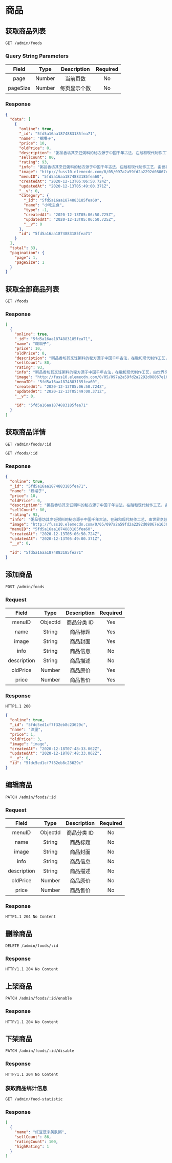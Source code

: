 # 商品

## 获取商品列表

`GET /admin/foods`

### Query String Parameters

|  Field   |  Type  | Description  | Required |
| :------: | :----: | :----------: | :------: |
|   page   | Number |   当前页数   |    No    |
| pageSize | Number | 每页显示个数 |    No    |

### Response

```json
{
  "data": [
    {
      "online": true,
      "_id": "5fd5a16aa1874883185fea71",
      "name": "糊塌子",
      "price": 10,
      "oldPrice": 0,
      "description": "粥品香坊其烹饪粥料的秘方源于中国千年古法，在融和现代制作工艺，由世界烹饪大师屈浩先生领衔研发。坚守纯天然、0添加的良心品质深得消费者青睐，发展至今成为粥类的引领品牌。是2008年奥运会和2013年园博会指定餐饮服务商。",
      "sellCount": 80,
      "rating": 93,
      "info": "粥品香坊其烹饪粥料的秘方源于中国千年古法，在融和现代制作工艺，由世界烹饪大师屈浩先生领衔研发。坚守纯天然、0添加的良心品质深得消费者青睐，发展至今成为粥类的引领品牌。是2008年奥运会和2013年园博会指定餐饮服务商。",
      "image": "http://fuss10.elemecdn.com/0/05/097a2a59fd2a2292d08067e16380cjpeg.jpeg?imageView2/1/w/750/h/750",
      "menuID": "5fd5a16aa1874883185fea60",
      "createdAt": "2020-12-13T05:06:50.724Z",
      "updatedAt": "2020-12-13T05:49:00.371Z",
      "__v": 0,
      "category": {
        "_id": "5fd5a16aa1874883185fea60",
        "name": "小吃主食",
        "type": -1,
        "createdAt": "2020-12-13T05:06:50.725Z",
        "updatedAt": "2020-12-13T05:06:50.725Z",
        "__v": 0
      },
      "id": "5fd5a16aa1874883185fea71"
    }
  ],
  "total": 33,
  "pagination": {
    "page": 1,
    "pageSize": 1
  }
}
```

## 获取全部商品列表

`GET /foods`

### Response

```json
[
  {
    "online": true,
    "_id": "5fd5a16aa1874883185fea71",
    "name": "糊塌子",
    "price": 10,
    "oldPrice": 0,
    "description": "粥品香坊其烹饪粥料的秘方源于中国千年古法，在融和现代制作工艺，由世界烹饪大师屈浩先生领衔研发。坚守纯天然、0添加的良心品质深得消费者青睐，发展至今成为粥类的引领品牌。是2008年奥运会和2013年园博会指定餐饮服务商。",
    "sellCount": 80,
    "rating": 93,
    "info": "粥品香坊其烹饪粥料的秘方源于中国千年古法，在融和现代制作工艺，由世界烹饪大师屈浩先生领衔研发。坚守纯天然、0添加的良心品质深得消费者青睐，发展至今成为粥类的引领品牌。是2008年奥运会和2013年园博会指定餐饮服务商。",
    "image": "http://fuss10.elemecdn.com/0/05/097a2a59fd2a2292d08067e16380cjpeg.jpeg?imageView2/1/w/750/h/750",
    "menuID": "5fd5a16aa1874883185fea60",
    "createdAt": "2020-12-13T05:06:50.724Z",
    "updatedAt": "2020-12-13T05:49:00.371Z",
    "__v": 0,

    "id": "5fd5a16aa1874883185fea71"
  }
]
```

## 获取商品详情

`GET /admin/foods/:id`

`GET /foods/:id`

### Response

```json
{
  "online": true,
  "_id": "5fd5a16aa1874883185fea71",
  "name": "糊塌子",
  "price": 10,
  "oldPrice": 0,
  "description": "粥品香坊其烹饪粥料的秘方源于中国千年古法，在融和现代制作工艺，由世界烹饪大师屈浩先生领衔研发。坚守纯天然、0添加的良心品质深得消费者青睐，发展至今成为粥类的引领品牌。是2008年奥运会和2013年园博会指定餐饮服务商。",
  "sellCount": 80,
  "rating": 93,
  "info": "粥品香坊其烹饪粥料的秘方源于中国千年古法，在融和现代制作工艺，由世界烹饪大师屈浩先生领衔研发。坚守纯天然、0添加的良心品质深得消费者青睐，发展至今成为粥类的引领品牌。是2008年奥运会和2013年园博会指定餐饮服务商。",
  "image": "http://fuss10.elemecdn.com/0/05/097a2a59fd2a2292d08067e16380cjpeg.jpeg?imageView2/1/w/750/h/750",
  "menuID": "5fd5a16aa1874883185fea60",
  "createdAt": "2020-12-13T05:06:50.724Z",
  "updatedAt": "2020-12-13T05:49:00.371Z",
  "__v": 0,

  "id": "5fd5a16aa1874883185fea71"
}
```

## 添加商品

`POST /admin/foods`

### Request

|    Field    |   Type   | Description | Required |
| :---------: | :------: | :---------: | :------: |
|   menuID    | ObjectId | 商品分类 ID |   Yes    |
|    name     |  String  |  商品标题   |   Yes    |
|    image    |  String  |  商品封面   |   Yes    |
|    info     |  String  |  商品信息   |    No    |
| description |  String  |  商品描述   |    No    |
|  oldPrice   |  Number  |  商品原价   |   Yes    |
|    price    |  Number  |  商品售价   |   Yes    |

### Response

`HTTP1.1 200`

```json
{
  "online": true,
  "_id": "5fdc5ed1cf7f32eb8c23629c",
  "name": "汉堡",
  "price": 1,
  "oldPrice": 3,
  "image": "image",
  "createdAt": "2020-12-18T07:48:33.062Z",
  "updatedAt": "2020-12-18T07:48:33.062Z",
  "__v": 0,
  "id": "5fdc5ed1cf7f32eb8c23629c"
}
```

## 编辑商品

`PATCH /admin/foods/:id`

### Request

|    Field    |   Type   | Description | Required |
| :---------: | :------: | :---------: | :------: |
|   menuID    | ObjectId | 商品分类 ID |    No    |
|    name     |  String  |  商品标题   |    No    |
|    image    |  String  |  商品封面   |    No    |
|    info     |  String  |  商品信息   |    No    |
| description |  String  |  商品描述   |    No    |
|  oldPrice   |  Number  |  商品原价   |    No    |
|    price    |  Number  |  商品售价   |    No    |

### Response

`HTTP1.1 204 No Content`

## 删除商品

`DELETE /admin/foods/:id`

### Response

`HTTP/1.1 204 No Content`

## 上架商品

`PATCH /admin/foods/:id/enable`

### Response

`HTTP/1.1 204 No Content`

## 下架商品

`PATCH /admin/foods/:id/disable`

### Response

`HTTP/1.1 204 No Content`

### 获取商品统计信息

`GET /admin/food-statistic`

### Response

```json
[
  {
    "name": "红豆薏米美肤粥",
    "sellCount": 86,
    "ratingCount": 100,
    "highRating": 1
  }
]
```
